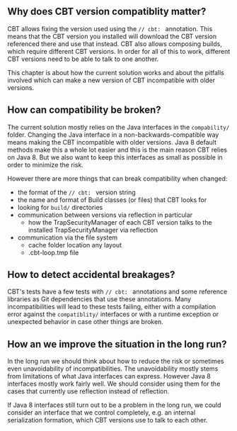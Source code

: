 ## Why does CBT version compatiblity matter?
CBT allows fixing the version used using the `// cbt: ` annotation.
This means that the CBT version you installed will download the
CBT version referenced there and use that instead. CBT also
allows composing builds, which require different CBT versions.
In order for all of this to work, different CBT versions need to
be able to talk to one another.

This chapter is about how the current solution works and about
the pitfalls involved which can make a new version of CBT
incompatible with older versions.

## How can compatibility be broken?
The current solution mostly relies on the Java interfaces in
the `compability/` folder. Changing the Java interface in a
non-backwards-compatible way means making the CBT incompatible with
older versions. Java 8 default methods make this a whole lot easier
and this is the main reason CBT relies on Java 8. But we also
want to keep this interfaces as small as possible in order to
minimize the risk.

However there are more things that can break compatibility when changed:
- the format of the `// cbt: ` version string
- the name and format of Build classes (or files) that CBT looks for
- looking for `build/` directories
- communication between versions via reflection in particular
  - how the TrapSecurityManager of each CBT version talks to the
    installed TrapSecurityManager via reflection
- communication via the file system
  - cache folder location any layout
  - .cbt-loop.tmp file

## How to detect accidental breakages?

CBT's tests have a few tests with `// cbt: ` annotations and some
reference libraries as Git dependencies that use these annotations.
Many incompatibilities will lead to these tests failing, either with
a compilation error against the `compatiblity/` interfaces or with
a runtime exception or unexpected behavior in case other things are
broken.

## How an we improve the situation in the long run?

In the long run we should think about how to reduce the risk
or sometimes even unavoidability of incompatibilities.
The unavoidability mostly stems from limitations of what Java
interfaces can express. However Java 8 interfaces mostly work
fairly well. We should consider using them for the cases that
currently use reflection instead of reflection.

If Java 8 interfaces still turn out to be a problem in the long run,
we could consider an interface that we control completely, e.g.
an internal serialization formation, which CBT versions use to talk
to each other.
